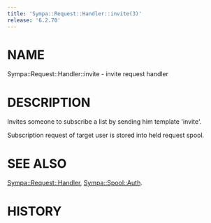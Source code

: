 ```yaml
---
title: 'Sympa::Request::Handler::invite(3)'
release: '6.2.70'
---
```


# NAME

Sympa::Request::Handler::invite - invite request handler

# DESCRIPTION

Invites someone to subscribe a list by sending him
template 'invite'.

Subscription request of target user is stored into held request spool.

# SEE ALSO

[Sympa::Request::Handler](./Sympa-Request-Handler.3.md), [Sympa::Spool::Auth](./Sympa-Spool-Auth.3.md).

# HISTORY
